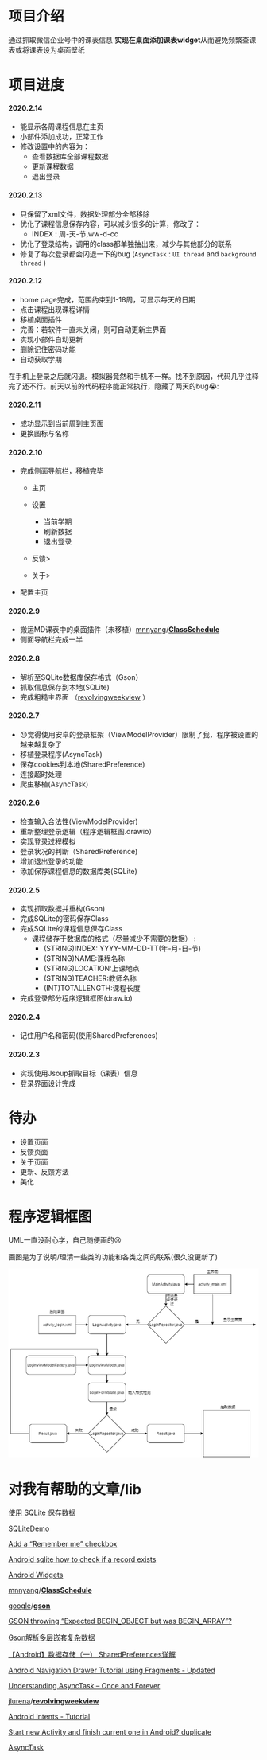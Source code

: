 # 项目介绍

通过抓取微信企业号中的课表信息 **实现在桌面添加课表widget**从而避免频繁查课表或将课表设为桌面壁纸

# 项目进度

#### 2020.2.14

* 能显示各周课程信息在主页
* 小部件添加成功，正常工作
* 修改设置中的内容为：
  * 查看数据库全部课程数据
  * 更新课程数据
  * 退出登录

#### 2020.2.13

* 只保留了xml文件，数据处理部分全部移除
* 优化了课程信息保存内容，可以减少很多的计算，修改了：
  * INDEX : 周-天-节,ww-d-cc
* 优化了登录结构，调用的class都单独抽出来，减少与其他部分的联系
* 修复了每次登录都会闪退一下的bug (`AsyncTask` : `UI thread` and `background thread`  ) 

#### 2020.2.12

* home page完成，范围约束到1-18周，可显示每天的日期
* 点击课程出现课程详情
* 移植桌面插件
* 完善：若软件一直未关闭，则可自动更新主界面
* 实现小部件自动更新
* 删除记住密码功能
* 自动获取学期

在手机上登录之后就闪退。模拟器竟然和手机不一样。找不到原因，代码几乎注释完了还不行。前天以前的代码程序能正常执行，隐藏了两天的bug:sob::

#### 2020.2.11

* 成功显示到当前周到主页面
* 更换图标与名称

#### 2020.2.10

* 完成侧面导航栏，移植完毕

  * 主页
  * 设置
    * 当前学期
    * 刷新数据
    * 退出登录

  * 反馈>
  * 关于>
* 配置主页

#### 2020.2.9

* 搬运MD课表中的桌面插件（未移植）[mnnyang](https://github.com/mnnyang)/**[ClassSchedule](https://github.com/mnnyang/ClassSchedule)**
* 侧面导航栏完成一半

#### 2020.2.8

* 解析至SQLite数据库保存格式（Gson）
* 抓取信息保存到本地(SQLite)
* 完成粗糙主界面 （[revolvingweekview](https://github.com/jlurena/revolvingweekview) ）

#### 2020.2.7

* :sweat:觉得使用安卓的登录框架（ViewModelProvider）限制了我，程序被设置的越来越复杂了
* 移植登录程序(AsyncTask)
* 保存cookies到本地(SharedPreference)
* 连接超时处理
* 爬虫移植(AsyncTask)

#### 2020.2.6

* 检查输入合法性(ViewModelProvider)
* 重新整理登录逻辑（程序逻辑框图.drawio）
* 实现登录过程模拟
* 登录状况的判断（SharedPreference)
* 增加退出登录的功能
* 添加保存课程信息的数据库类(SQLite)

#### 2020.2.5

* 实现抓取数据并重构(Gson)
* 完成SQLite的密码保存Class
* 完成SQLite的课程信息保存Class
  * 课程储存于数据库的格式（尽量减少不需要的数据） : 
    * (STRING)INDEX: YYYY-MM-DD-TT(年-月-日-节)
    * (STRING)NAME:课程名称
    * (STRING)LOCATION:上课地点
    * (STRING)TEACHER:教师名称
    * (INT)TOTALLENGTH:课程长度
* 完成登录部分程序逻辑框图(draw.io)

#### 2020.2.4

* 记住用户名和密码(使用SharedPreferences)


#### 2020.2.3

* 实现使用Jsoup抓取目标（课表）信息
* 登录界面设计完成


# 待办

* 设置页面
* 反馈页面
* 关于页面
* 更新、反馈方法
* 美化

# 程序逻辑框图

UML一直没耐心学，自己随便画的:cry:

画图是为了说明/理清一些类的功能和各类之间的联系(很久没更新了)

![程序逻辑框图](AppLogicGraph.png)

# 对我有帮助的文章/lib

[使用 SQLite 保存数据](https://developer.android.com/training/data-storage/sqlite?hl=zh_cn#java)

[SQLiteDemo](https://github.com/limit-DNE/SQLiteDemo)

[Add a “Remember me” checkbox](https://stackoverflow.com/questions/9370293/add-a-remember-me-checkbox)

 [Android sqlite how to check if a record exists](https://stackoverflow.com/questions/20415309/android-sqlite-how-to-check-if-a-record-exists)

[Android Widgets](https://medium.com/android-bits/android-widgets-ad3d166458d3)

[mnnyang](https://github.com/mnnyang)/**[ClassSchedule](https://github.com/mnnyang/ClassSchedule)**

[google](https://github.com/google)/**[gson](https://github.com/google/gson)**

[GSON throwing “Expected BEGIN_OBJECT but was BEGIN_ARRAY”?](https://stackoverflow.com/questions/9598707/gson-throwing-expected-begin-object-but-was-begin-array)

[Gson解析多层嵌套复杂数据](https://my.oschina.net/ydsakyclguozi/blog/480050)

 [【Android】数据存储（一） SharedPreferences详解](https://www.jianshu.com/p/59b266c644f3)

[Android Navigation Drawer Tutorial using Fragments - Updated](https://www.youtube.com/watch?v=J8GB_b8qyK8)

[Understanding AsyncTask – Once and Forever](https://androidresearch.wordpress.com/2012/03/17/understanding-asynctask-once-and-forever/)

 [jlurena](https://github.com/jlurena)/**[revolvingweekview](https://github.com/jlurena/revolvingweekview)**

[Android Intents - Tutorial](https://www.vogella.com/tutorials/AndroidIntent/article.html)

[Start new Activity and finish current one in Android? duplicate](https://stackoverflow.com/questions/11308198/start-new-activity-and-finish-current-one-in-android)

[AsyncTask](https://developer.android.com/reference/android/os/AsyncTask)

